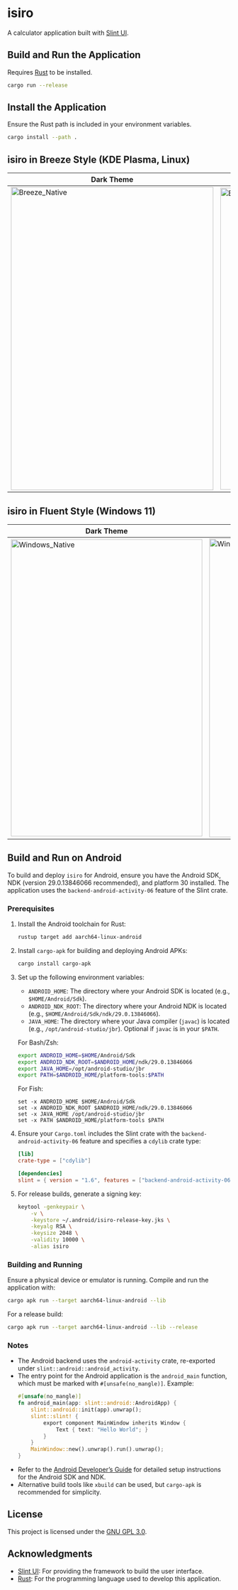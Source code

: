 # isiro

A calculator application built with [Slint UI](https://slint.dev/).

## Build and Run the Application

Requires [Rust](https://www.rust-lang.org/) to be installed.

```bash
cargo run --release
```

## Install the Application

Ensure the Rust path is included in your environment variables.

```bash
cargo install --path .
```

## isiro in Breeze Style (KDE Plasma, Linux)

| Dark Theme                                                                                                                                 | Light Theme                                                                                                                                      |
| ------------------------------------------------------------------------------------------------------------------------------------------ | ------------------------------------------------------------------------------------------------------------------------------------------------ |
| <img width="457" height="683" alt="Breeze_Native" src="https://github.com/user-attachments/assets/3550d841-649a-466c-9ca9-753c3aa33454" /> | <img width="455" height="680" alt="Breeze_Native_Light" src="https://github.com/user-attachments/assets/2226aec1-2c61-459f-b75f-f6869bcf3dad" /> |


## isiro in Fluent Style (Windows 11)

| Dark Theme                                                                                                                                  | Light Theme                                                                                                                                       |
| ------------------------------------------------------------------------------------------------------------------------------------------- | ------------------------------------------------------------------------------------------------------------------------------------------------- |
| <img width="432" height="669" alt="Windows_Native" src="https://github.com/user-attachments/assets/1bf98322-00e5-42dc-b238-72aa438ffe35" /> | <img width="438" height="673" alt="Windows_Native_Light" src="https://github.com/user-attachments/assets/4857db74-b9ca-41b9-861d-0fb25ea61272" /> |




## Build and Run on Android

To build and deploy `isiro` for Android, ensure you have the Android SDK, NDK (version 29.0.13846066 recommended), and platform 30 installed. The application uses the `backend-android-activity-06` feature of the Slint crate.


### Prerequisites

1. Install the Android toolchain for Rust:
   ```bash
   rustup target add aarch64-linux-android
   ```
2. Install `cargo-apk` for building and deploying Android APKs:
   ```bash
   cargo install cargo-apk
   ```
3. Set up the following environment variables:
   - `ANDROID_HOME`: The directory where your Android SDK is located (e.g., `$HOME/Android/Sdk`).
   - `ANDROID_NDK_ROOT`: The directory where your Android NDK is located (e.g., `$HOME/Android/Sdk/ndk/29.0.13846066`).
   - `JAVA_HOME`: The directory where your Java compiler (`javac`) is located (e.g., `/opt/android-studio/jbr`). Optional if `javac` is in your `$PATH`.

   For Bash/Zsh:
   ```bash
   export ANDROID_HOME=$HOME/Android/Sdk
   export ANDROID_NDK_ROOT=$ANDROID_HOME/ndk/29.0.13846066
   export JAVA_HOME=/opt/android-studio/jbr
   export PATH=$ANDROID_HOME/platform-tools:$PATH
   ```

   For Fish:
   ```fish
   set -x ANDROID_HOME $HOME/Android/Sdk
   set -x ANDROID_NDK_ROOT $ANDROID_HOME/ndk/29.0.13846066
   set -x JAVA_HOME /opt/android-studio/jbr
   set -x PATH $ANDROID_HOME/platform-tools $PATH
   ```

4. Ensure your `Cargo.toml` includes the Slint crate with the `backend-android-activity-06` feature and specifies a `cdylib` crate type:
   ```toml
   [lib]
   crate-type = ["cdylib"]

   [dependencies]
   slint = { version = "1.6", features = ["backend-android-activity-06"] }
   ```

5. For release builds, generate a signing key:
   ```bash
   keytool -genkeypair \
       -v \
       -keystore ~/.android/isiro-release-key.jks \
       -keyalg RSA \
       -keysize 2048 \
       -validity 10000 \
       -alias isiro
   ```

### Building and Running

Ensure a physical device or emulator is running. Compile and run the application with:

```bash
cargo apk run --target aarch64-linux-android --lib
```

For a release build:

```bash
cargo apk run --target aarch64-linux-android --lib --release
```

### Notes

- The Android backend uses the `android-activity` crate, re-exported under `slint::android::android_activity`.
- The entry point for the Android application is the `android_main` function, which must be marked with `#[unsafe(no_mangle)]`. Example:
  ```rust
  #[unsafe(no_mangle)]
  fn android_main(app: slint::android::AndroidApp) {
      slint::android::init(app).unwrap();
      slint::slint! {
          export component MainWindow inherits Window {
              Text { text: "Hello World"; }
          }
      }
      MainWindow::new().unwrap().run().unwrap();
  }
  ```
- Refer to the [Android Developer’s Guide](https://developer.android.com/ndk/guides) for detailed setup instructions for the Android SDK and NDK.
- Alternative build tools like `xbuild` can be used, but `cargo-apk` is recommended for simplicity.

## License

This project is licensed under the [GNU GPL 3.0](LICENSE).

## Acknowledgments

- [Slint UI](https://slint.dev/): For providing the framework to build the user interface.
- [Rust](https://www.rust-lang.org/): For the programming language used to develop this application.
